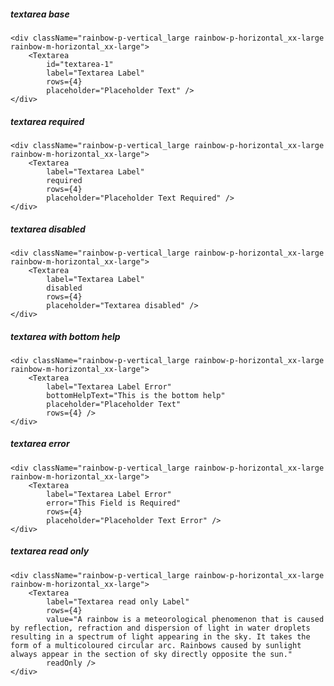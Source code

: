 ##### textarea base

    <div className="rainbow-p-vertical_large rainbow-p-horizontal_xx-large rainbow-m-horizontal_xx-large">
        <Textarea
            id="textarea-1"
            label="Textarea Label"
            rows={4}
            placeholder="Placeholder Text" />
    </div>


##### textarea required

    <div className="rainbow-p-vertical_large rainbow-p-horizontal_xx-large rainbow-m-horizontal_xx-large">
        <Textarea
            label="Textarea Label"
            required
            rows={4}
            placeholder="Placeholder Text Required" />
    </div>


##### textarea disabled

    <div className="rainbow-p-vertical_large rainbow-p-horizontal_xx-large rainbow-m-horizontal_xx-large">
        <Textarea
            label="Textarea Label"
            disabled
            rows={4}
            placeholder="Textarea disabled" />
    </div>


##### textarea with bottom help

    <div className="rainbow-p-vertical_large rainbow-p-horizontal_xx-large rainbow-m-horizontal_xx-large">
        <Textarea
            label="Textarea Label Error"
            bottomHelpText="This is the bottom help"
            placeholder="Placeholder Text"
            rows={4} />
    </div>


##### textarea error

    <div className="rainbow-p-vertical_large rainbow-p-horizontal_xx-large rainbow-m-horizontal_xx-large">
        <Textarea
            label="Textarea Label Error"
            error="This Field is Required"
            rows={4}
            placeholder="Placeholder Text Error" />
    </div>


##### textarea read only

    <div className="rainbow-p-vertical_large rainbow-p-horizontal_xx-large rainbow-m-horizontal_xx-large">
        <Textarea
            label="Textarea read only Label"
            rows={4}
            value="A rainbow is a meteorological phenomenon that is caused by reflection, refraction and dispersion of light in water droplets resulting in a spectrum of light appearing in the sky. It takes the form of a multicoloured circular arc. Rainbows caused by sunlight always appear in the section of sky directly opposite the sun."
            readOnly />
    </div>